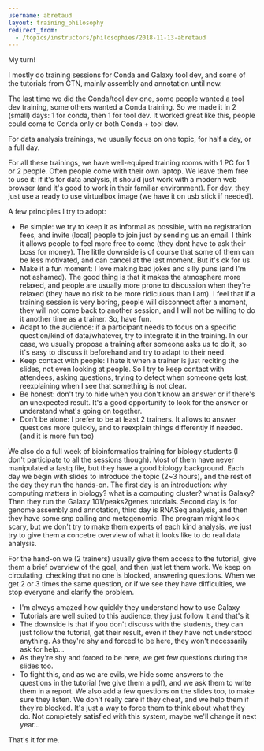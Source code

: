 ```yaml
---
username: abretaud
layout: training_philosophy
redirect_from:
  - /topics/instructors/philosophies/2018-11-13-abretaud
---
```


My turn!

I mostly do training sessions for Conda and Galaxy tool dev, and some of the tutorials from GTN, mainly assembly and annotation until now.

The last time we did the Conda/tool dev one, some people wanted a tool dev training, some others wanted a Conda training. So we made it in 2 (small) days: 1 for conda, then 1 for tool dev. It worked great like this, people could come to Conda only or both Conda + tool dev.

For data analysis trainings, we usually focus on one topic, for half a day, or a full day.

For all these trainings, we have well-equiped training rooms with 1 PC for 1 or 2 people. Often people come with their own laptop. We leave them free to use it: if it's for data analysis, it should just work with a modern web browser (and it's good to work in their familiar environment). For dev, they just use a ready to use virtualbox image (we have it on usb stick if needed).

A few principles I try to adopt:

- Be simple: we try to keep it as informal as possible, with no registration fees, and invite (local) people to join just by sending us an email. I think it allows people to feel more free to come (they dont have to ask their boss for money). The little downside is of course that some of them can be less motivated, and can cancel at the last moment. But it's ok for us.
- Make it a fun moment: I love making bad jokes and silly puns (and I'm not ashamed). The good thing is that it makes the atmosphere more relaxed, and people are usually more prone to discussion when they're relaxed (they have no risk to be more ridiculous than I am). I feel that if a training session is very boring, people will disconnect after a moment, they will not come back to another session, and I will not be willing to do it another time as a trainer. So, have fun.
- Adapt to the audience: if a participant needs to focus on a specific question/kind of data/whatever, try to integrate it in the training. In our case, we usually propose a training after someone asks us to do it, so it's easy to discuss it beforehand and try to adapt to their need.
- Keep contact with people: I hate it when a trainer is just reciting the slides, not even looking at people. So I try to keep contact with attendees, asking questions, trying to detect when someone gets lost, reexplaining when I see that something is not clear.
- Be honest: don't try to hide when you don't know an answer or if there's an unexpected result. It's a good opportunity to look for the answer or understand what's going on together.
- Don't be alone: I prefer to be at least 2 trainers. It allows to answer questions more quickly, and to reexplain things differently if needed. (and it is more fun too)


We also do a full week of bioinformatics training for biology students (I don't participate to all the sessions though). Most of them have never manipulated a fastq file, but they have a good biology background.
Each day we begin with slides to introduce the topic (2~3 hours), and the rest of the day they run the hands-on.
The first day is an introduction: why computing matters in biology? what is a computing cluster? what is Galaxy? Then they run the Galaxy 101/peaks2genes tutorials.
Second day is for genome assembly and annotation, third day is RNASeq analysis, and then they have some snp calling and metagenomic.
The program might look scary, but we don't try to make them experts of each kind analysis, we just try to give them a concetre overview of what it looks like to do real data analysis.

For the hand-on we (2 trainers) usually give them access to the tutorial, give them a brief overview of the goal, and then just let them work. We keep on circulating, checking that no one is blocked, answering questions. When we get 2 or 3 times the same question, or if we see they have difficulties, we stop everyone and clarify the problem.

- I'm always amazed how quickly they understand how to use Galaxy
- Tutorials are well suited to this audience, they just follow it and that's it
- The downside is that if you don't discuss with the students, they can just follow the tutorial, get their result, even if they have not understood anything. As they're shy and forced to be here, they won't necessarily ask for help...
- As they're shy and forced to be here, we get few questions during the slides too.
- To fight this, and as we are evils, we hide some answers to the questions in the tutorial (we give them a pdf), and we ask them to write them in a report. We also add a few questions on the slides too, to make sure they listen. We don't really care if they cheat, and we help them if they're blocked. It's just a way to force them to think about what they do. Not completely satisfied with this system, maybe we'll change it next year...

That's it for me.
